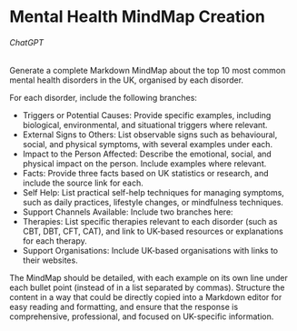 # Mental Health MindMap Creation

###### ChatGPT

Generate a complete Markdown MindMap about the top 10 most common mental health disorders in the UK, organised by each disorder.

For each disorder, include the following branches:

- Triggers or Potential Causes: Provide specific examples, including biological, environmental, and situational triggers where relevant.
- External Signs to Others: List observable signs such as behavioural, social, and physical symptoms, with several examples under each.
- Impact to the Person Affected: Describe the emotional, social, and physical impact on the person. Include examples where relevant.
- Facts: Provide three facts based on UK statistics or research, and include the source link for each.
- Self Help: List practical self-help techniques for managing symptoms, such as daily practices, lifestyle changes, or mindfulness techniques.
- Support Channels Available: Include two branches here:
- Therapies: List specific therapies relevant to each disorder (such as CBT, DBT, CFT, CAT), and link to UK-based resources or explanations for each therapy.
- Support Organisations: Include UK-based organisations with links to their websites.

The MindMap should be detailed, with each example on its own line under each bullet point (instead of in a list separated by commas).
Structure the content in a way that could be directly copied into a Markdown editor for easy reading and formatting, and ensure that the response is comprehensive, professional, and focused on UK-specific information.

<!-- Upload to https://markmap.js.org/repl for free visualisation -->
